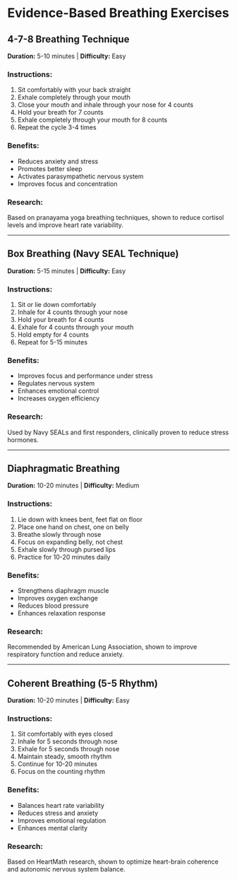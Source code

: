 # Evidence-Based Breathing Exercises

## 4-7-8 Breathing Technique
**Duration:** 5-10 minutes | **Difficulty:** Easy

### Instructions:
1. Sit comfortably with your back straight
2. Exhale completely through your mouth
3. Close your mouth and inhale through your nose for 4 counts
4. Hold your breath for 7 counts
5. Exhale completely through your mouth for 8 counts
6. Repeat the cycle 3-4 times

### Benefits:
- Reduces anxiety and stress
- Promotes better sleep
- Activates parasympathetic nervous system
- Improves focus and concentration

### Research:
Based on pranayama yoga breathing techniques, shown to reduce cortisol levels and improve heart rate variability.

---

## Box Breathing (Navy SEAL Technique)
**Duration:** 5-15 minutes | **Difficulty:** Easy

### Instructions:
1. Sit or lie down comfortably
2. Inhale for 4 counts through your nose
3. Hold your breath for 4 counts
4. Exhale for 4 counts through your mouth
5. Hold empty for 4 counts
6. Repeat for 5-15 minutes

### Benefits:
- Improves focus and performance under stress
- Regulates nervous system
- Enhances emotional control
- Increases oxygen efficiency

### Research:
Used by Navy SEALs and first responders, clinically proven to reduce stress hormones.

---

## Diaphragmatic Breathing
**Duration:** 10-20 minutes | **Difficulty:** Medium

### Instructions:
1. Lie down with knees bent, feet flat on floor
2. Place one hand on chest, one on belly
3. Breathe slowly through nose
4. Focus on expanding belly, not chest
5. Exhale slowly through pursed lips
6. Practice for 10-20 minutes daily

### Benefits:
- Strengthens diaphragm muscle
- Improves oxygen exchange
- Reduces blood pressure
- Enhances relaxation response

### Research:
Recommended by American Lung Association, shown to improve respiratory function and reduce anxiety.

---

## Coherent Breathing (5-5 Rhythm)
**Duration:** 10-20 minutes | **Difficulty:** Easy

### Instructions:
1. Sit comfortably with eyes closed
2. Inhale for 5 seconds through nose
3. Exhale for 5 seconds through nose
4. Maintain steady, smooth rhythm
5. Continue for 10-20 minutes
6. Focus on the counting rhythm

### Benefits:
- Balances heart rate variability
- Reduces stress and anxiety
- Improves emotional regulation
- Enhances mental clarity

### Research:
Based on HeartMath research, shown to optimize heart-brain coherence and autonomic nervous system balance.